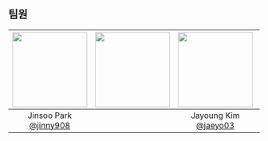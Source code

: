## 팀원
|<img src="https://avatars.githubusercontent.com/u/101933437?v=4" width="150" height="150"/>|<img src="https://avatars.githubusercontent.com/u/100333575?v=4" width="150" height="150"/>|<img src="https://avatars.githubusercontent.com/u/75315461?v=4" width="150" height="150"/>|<img src="https://avatars.githubusercontent.com/u/75584814?v=4" width="150" height="150"/>|
|:-:|:-:|:-:|:-:|
|Jinsoo Park<br/>[@jinny908](https://github.com/jinny908)||Jayoung Kim<br/>[@jaeyo03](https://github.com/jaeyo03)|

